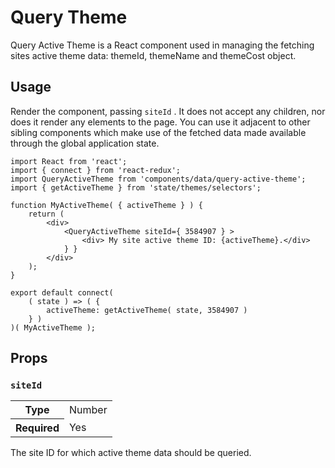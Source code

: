 Query Theme
============

Query Active Theme is a React component used in managing the fetching sites active theme data: themeId, themeName and themeCost object.

## Usage

Render the component, passing `siteId` . It does not accept any children, nor does it render any elements to the page. You can use it adjacent to other sibling components which make use of the fetched data made available through the global application state.

```
import React from 'react';
import { connect } from 'react-redux';
import QueryActiveTheme from 'components/data/query-active-theme';
import { getActiveTheme } from 'state/themes/selectors';

function MyActiveTheme( { activeTheme } ) {
	return (
		<div>
			<QueryActiveTheme siteId={ 3584907 } >
				<div> My site active theme ID: {activeTheme}.</div>
			} }
		</div>
	);
}

export default connect(
	( state ) => ( {
		activeTheme: getActiveTheme( state, 3584907 )
	} )
)( MyActiveTheme );
```

## Props

### `siteId`

<table>
	<tr><th>Type</th><td>Number</td></tr>
	<tr><th>Required</th><td>Yes</td></tr>
</table>

The site ID for which active theme data should be queried.
